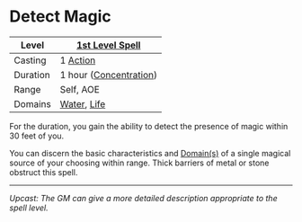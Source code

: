 # Detect Magic

| Level    | [1st Level Spell](1st%20Level%20Spells.md)                                           |
| -------- | ------------------------------------------------------------------------------------ |
| Casting  | 1 [Action](../../../../Game%20Procedures/Action.md)                                  |
| Duration | 1 hour ([Concentration](../../../Concentration.md))                                  |
| Range    | Self, AOE                                                                            |
| Domains  | [Water](../../../Spell%20Domains/Water.md), [Life](../../../Spell%20Domains/Life.md) |

For the duration, you gain the ability to detect the presence of magic within 30 feet of you. 

You can discern the basic characteristics and [Domain(s)](../../../Spell%20Domains/Spell%20Domains.md) of a single magical source of your choosing within range. Thick barriers of metal or stone obstruct this spell.

---
*Upcast: The GM can give a more detailed description appropriate to the spell level.*